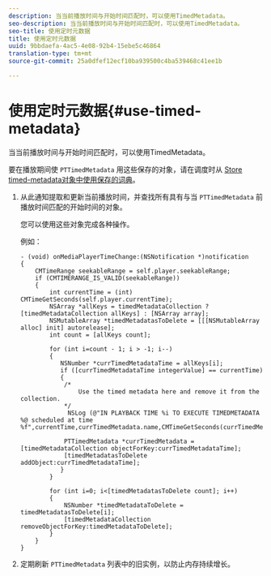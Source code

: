 ```yaml
---
description: 当当前播放时间与开始时间匹配时，可以使用TimedMetadata。
seo-description: 当当前播放时间与开始时间匹配时，可以使用TimedMetadata。
seo-title: 使用定时元数据
title: 使用定时元数据
uuid: 9bbdaefa-4ac5-4e08-92b4-15ebe5c46864
translation-type: tm+mt
source-git-commit: 25a0dfef12ecf10ba939500c4ba539468c41ee1b

---
```



# 使用定时元数据{#use-timed-metadata}

当当前播放时间与开始时间匹配时，可以使用TimedMetadata。

要在播放期间使 `PTTimedMetadata` 用这些保存的对象，请在调度时从 [Store timed-metadata对象中使用保存的词典](../../../tvsdk-1.4-for-ios/ad-insertion/c-psdk-ios-1.4-custom-tags-configure/t-psdk-ios-1.4-timed-metadata-store.md)。

1. 从此通知提取和更新当前播放时间，并查找所有具有与当 `PTTimedMetadata` 前播放时间匹配的开始时间的对象。

   您可以使用这些对象完成各种操作。

   例如：

   ```
   - (void) onMediaPlayerTimeChange:(NSNotification *)notification 
   { 
       CMTimeRange seekableRange = self.player.seekableRange; 
       if (CMTIMERANGE_IS_VALID(seekableRange)) 
       { 
           int currentTime = (int) CMTimeGetSeconds(self.player.currentTime); 
           NSArray *allKeys = timedMetadataCollection ? [timedMetadataCollection allKeys] : [NSArray array]; 
           NSMutableArray *timedMetadatasToDelete = [[[NSMutableArray alloc] init] autorelease]; 
           int count = [allKeys count]; 
   
           for (int i=count - 1; i > -1; i--) 
           { 
              NSNumber *currTimedMetadataTime = allKeys[i]; 
              if ([currTimedMetadataTime integerValue] == currentTime) 
              { 
               /* 
                   Use the timed metadata here and remove it from the collection. 
               */ 
                NSLog (@"IN PLAYBACK TIME %i TO EXECUTE TIMEDMETADATA %@ scheduled at time %f",currentTime,currTimedMetadata.name,CMTimeGetSeconds(currTimedMetadata.time)); 
   
               PTTimedMetadata *currTimedMetadata = [timedMetadataCollection objectForKey:currTimedMetadataTime]; 
               [timedMetadatasToDelete addObject:currTimedMetadataTime]; 
              } 
           } 
   
           for (int i=0; i<[timedMetadatasToDelete count]; i++) 
           { 
               NSNumber *timedMetadataToDelete = timedMetadatasToDelete[i]; 
               [timedMetadataCollection removeObjectForKey:timedMetadataToDelete]; 
           } 
       } 
   }
   ```

1. 定期刷新 `PTTimedMetadata` 列表中的旧实例，以防止内存持续增长。
